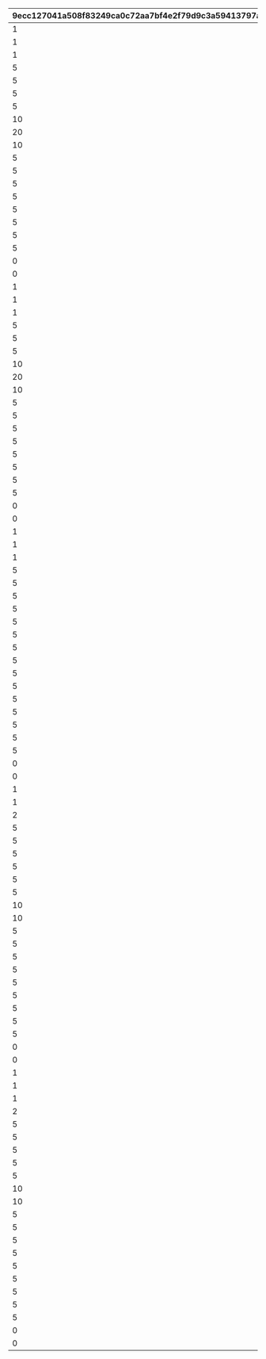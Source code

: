 |9ecc127041a508f83249ca0c72aa7bf4e2f79d9c3a59413797aed6951527c8dc|5752d03558c17fa3a9a53a4337c7a44694caea4cf291cfeb2873ed60dd4f40ab|c6716b3cd5be4aa15c6924a1daad37550c27054c161c28840e16ebb0aee18901|f69c2462f84a0beef53996b5501a3bc62544510df63be20804f4efaeb37224f9|57a29cc63fced3886b52b184852c05e6be483f1fb0a845e1f31650cab13fbb65|7009b0c653fcc7fc52b4959eea44f50df0e30af7b96e30da817c133ac52923f1|722f7916ece2733ac44c6be013ab33f493f91e94857f1e85590222e2dda28e09|8221c9f098d23d887ec762af2b478634e47e234095be5162255098dac6581c1d|
| --- | --- | --- | --- | --- | --- | --- | --- |
|1|96001|1|20000|1|2|1|21952|
|1|96001|1|10000|2|2|1|21904|
|1|96001|1|10000|3|2|1|41000|
|5|96001|1|2000|4|2|5|31803|
|5|96001|1|1500|5|2|5|31215|
|5|96001|1|1500|6|2|5|31210|
|5|96001|1|1500|7|2|5|31211|
|10|96001|1|1250|8|2|5|90005|
|20|96001|1|500|9|4|10|140001|
|10|96001|1|500|10|2|5|25001|
|5|96001|1|100|11|4|5|150003|
|5|96001|1|130|12|4|5|150004|
|5|96001|1|150|13|4|5|150005|
|5|96001|1|180|14|4|5|150006|
|5|96001|1|200|15|4|5|150007|
|5|96001|1|230|16|4|5|150008|
|5|96001|1|500|17|2|100|20004|
|5|96001|1|200|18|2|100|22003|
|0|96001|1|1000|19|2|100|20004|
|0|96001|1|400|20|2|100|22003|
|1|96002|2|20000|21|2|1|21952|
|1|96002|2|10000|22|2|1|21904|
|1|96002|2|10000|23|2|1|41000|
|5|96002|2|1500|24|2|5|31233|
|5|96002|2|1500|25|2|5|31229|
|5|96002|2|1500|26|2|5|31225|
|10|96002|2|1250|27|2|5|90005|
|20|96002|2|500|28|4|10|140001|
|10|96002|2|500|29|2|5|25001|
|5|96002|2|100|30|4|5|150003|
|5|96002|2|130|31|4|5|150004|
|5|96002|2|150|32|4|5|150005|
|5|96002|2|180|33|4|5|150006|
|5|96002|2|200|34|4|5|150007|
|5|96002|2|230|35|4|5|150008|
|5|96002|2|500|36|2|100|20004|
|5|96002|2|200|37|2|100|22003|
|0|96002|2|1000|38|2|100|20004|
|0|96002|2|400|39|2|100|22003|
|1|96003|3|20000|40|2|1|21952|
|1|96003|3|10000|41|2|1|21905|
|1|96003|3|10000|42|2|1|41000|
|5|96003|3|2000|43|2|5|31805|
|5|96003|3|1500|44|2|5|31240|
|5|96003|3|1500|45|2|5|31238|
|5|96003|3|1500|46|2|5|31236|
|5|96003|3|2500|47|2|10|90005|
|5|96003|3|2500|48|4|50|140001|
|5|96003|3|500|49|2|5|25001|
|5|96003|3|500|50|4|30|150003|
|5|96003|3|650|51|4|30|150004|
|5|96003|3|750|52|4|30|150005|
|5|96003|3|900|53|4|30|150006|
|5|96003|3|1000|54|4|30|150007|
|5|96003|3|1150|55|4|30|150008|
|5|96003|3|2500|56|2|500|20004|
|5|96003|3|1000|57|2|500|22003|
|0|96003|3|1000|58|2|100|20004|
|0|96003|3|400|59|2|100|22003|
|1|96004|4|20000|60|2|1|21952|
|1|96004|4|10000|61|2|1|21905|
|2|96004|4|10000|62|2|1|41000|
|5|96004|4|2000|63|2|5|31807|
|5|96004|4|1500|64|2|5|31245|
|5|96004|4|1500|65|2|5|31248|
|5|96004|4|1500|66|2|5|31250|
|5|96004|4|1500|67|2|5|31091|
|5|96004|4|2500|68|2|10|90005|
|10|96004|4|2500|69|4|50|140001|
|10|96004|4|1000|70|2|10|25001|
|5|96004|4|500|71|4|30|150003|
|5|96004|4|650|72|4|30|150004|
|5|96004|4|750|73|4|30|150005|
|5|96004|4|900|74|4|30|150006|
|5|96004|4|1000|75|4|30|150007|
|5|96004|4|1150|76|4|30|150008|
|5|96004|4|1300|77|4|30|150009|
|5|96004|4|2500|78|2|500|20004|
|5|96004|4|1000|79|2|500|22003|
|0|96004|4|1000|80|2|100|20004|
|0|96004|4|400|81|2|100|22003|
|1|96005|5|20000|82|2|1|25101|
|1|96005|5|20000|83|2|1|21952|
|1|96005|5|10000|84|2|1|21905|
|2|96005|5|10000|85|2|1|41000|
|5|96005|5|1500|86|2|5|31200|
|5|96005|5|1500|87|2|5|31253|
|5|96005|5|1500|88|2|5|31255|
|5|96005|5|1500|89|2|5|31256|
|5|96005|5|2500|90|2|10|90005|
|10|96005|5|2500|91|4|50|140001|
|10|96005|5|1000|92|2|10|25001|
|5|96005|5|500|93|4|30|150003|
|5|96005|5|650|94|4|30|150004|
|5|96005|5|750|95|4|30|150005|
|5|96005|5|900|96|4|30|150006|
|5|96005|5|1000|97|4|30|150007|
|5|96005|5|1150|98|4|30|150008|
|5|96005|5|1300|99|4|30|150009|
|5|96005|5|2500|100|2|500|20004|
|5|96005|5|1000|101|2|500|22003|
|0|96005|5|1000|102|2|100|20004|
|0|96005|5|400|103|2|100|22003|